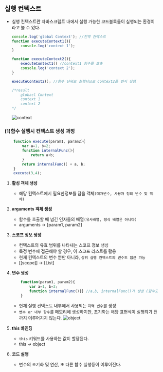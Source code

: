 ## 실행 컨텍스트

+ 실행 컨텍스트란 자바스크립트 내에서 실행 가능한 코드블록들이 실행되는 환경이라고 볼 수 있다.
    ```js
    console.log('global Context'); //전역 컨텍스트
    function executeContext1(){
        console.log('context 1');
    }

    function executeContext2(){
        executeContext1() //context1 함수를 호출
        console.log('context 2'); 
    }

    executeContext2(); //함수 단위로 실행되므로 context2를 먼저 실행
    
    /*result 
        globacl Context 
        context 1
        context 2
    */
    ```
    ![context](https://user-images.githubusercontent.com/46988995/85142723-c1cb2f80-b283-11ea-928f-23d19379796c.jpg)

### (1)함수 실행시 컨텍스트 생성 과정
```js
    function execute(param1, param2){
        var a=1, b=2;
        function internalFunc(){
            return a+b;
        }
        return internalFunc() + a, b;
    }
    execute(3,4);
```
1. **활성 객체 생성**
    + 해당 컨텍스트에서 필요한정보를 담을 객체`(매개변수, 사용자 정의 변수 및 객체)`

2. **arguments 객체 생성**
    + 함수를 호출할 때 넘긴 인자들의 배열`(유사배열, 정식 배열은 아니다)`
    + arguments -> [param1, param2]

3. **스코프 정보 생성**
    + 컨텍스트의 유효 범위를 나타내는 스코프 정보 생성
    + 특정 변수에 접근해야 할 경우, 이 스코프 리스트를 활용
    + 현재 컨텍스트의 변수 뿐만 아니라, `상위 실행 컨텍스트의 변수도 접근 가능`
    + [[scope]] -> [List]

4. **변수 생성**
    ```js
        function(param1, param2){
            var a=1, b=2;
            function internalFunc(){} //a,b, internalFunc()가 생성 (함수도 변수!)
        }
    ```
    + 현재 실행 컨텍스트 내부에서 사용되는 `지역 변수`를 생성
    + `변수 or 내부 함수`를 메모리에 생성하지만, 초기화는 해당 표현식이 실행되기 전까지 이루어지지 않는다.
    ![object](https://user-images.githubusercontent.com/46988995/85142612-9f391680-b283-11ea-9147-1b9762fabbfe.jpg)

5. **this 바인딩**
    + `this` 키워드를 사용하는 값이 할당된다.
    + this -> object

6. **코드 실행**
    + 변수의 초기화 및 연산, 또 다른 함수 실행등이 이루어진다.
